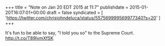 +++
title = "Note on Jan 20 EDT 2015 at 11:7"
publishdate = 2015-01-20T16:07:01+00:00
draft = false
syndicated = [ 'https://twitter.com/chrisjohndeluca/status/557569999569977340?s=20' ]
+++

It's fun to be able to say, "I told you so" to the Supreme Court. http://t.co/T89lymXfSK
